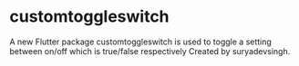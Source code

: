# customtoggleswitch
A new Flutter package customtoggleswitch is used to toggle a setting between on/off which is true/false respectively Created by suryadevsingh.
